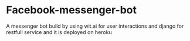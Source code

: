 # Facebook-messenger-bot
A messenger bot build by using wit.ai for user interactions and django for restfull service and it is deployed on heroku

